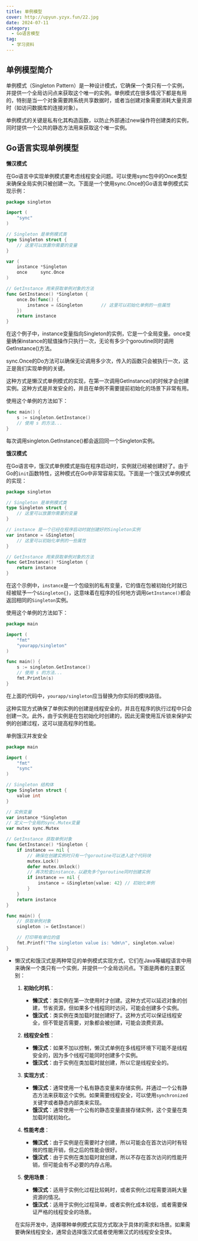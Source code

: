 ```yaml
---
title: 单例模型
cover: http://upyun.yzyx.fun/22.jpg
date: 2024-07-11
category:
  - Go语言模型
tag:
  - 学习资料
---
```


<!-- more -->
## 单例模型简介

单例模式（Singleton Pattern）是一种设计模式，它确保一个类只有一个实例，并提供一个全局访问点来获取这个唯一的实例。单例模式在很多情况下都是有用的，特别是当一个对象需要跨系统共享数据时，或者当创建对象需要消耗大量资源时（如访问数据库的连接对象）。

单例模式的关键是私有化其构造函数，以防止外部通过new操作符创建类的实例，同时提供一个公共的静态方法用来获取这个唯一实例。

## Go语言实现单例模型

**懒汉模式**

在Go语言中实现单例模式要考虑线程安全问题。可以使用sync包中的Once类型来确保全局实例只被创建一次。下面是一个使用sync.Once的Go语言单例模式实现示例：

```go
package singleton

import (
	"sync"
)

// Singleton 是单例模式类
type Singleton struct {
	// 这里可以放置你需要的变量
}

var (
	instance *Singleton
	once     sync.Once
)

// GetInstance 用来获取单例对象的方法
func GetInstance() *Singleton {
	once.Do(func() {
		instance = &Singleton		// 这里可以初始化单例的一些属性
	})
	return instance
}
```

在这个例子中，instance变量指向Singleton的实例，它是一个全局变量。once变量确保instance的赋值操作只执行一次，无论有多少个goroutine同时调用GetInstance()方法。

sync.Once的Do方法可以确保无论调用多少次，传入的函数只会被执行一次，这正是我们实现单例的关键。

这种方式是懒汉式单例模式的实现，在第一次调用GetInstance()的时候才会创建实例。这种方式是并发安全的，并且在单例不需要提前初始化的场景下非常有用。

使用这个单例的方法如下：

```go
func main() {
	s := singleton.GetInstance()
	// 使用 s 的方法...
}
```

每次调用singleton.GetInstance()都会返回同一个Singleton实例。

**饿汉模式**

在Go语言中，饿汉式单例模式是指在程序启动时，实例就已经被创建好了。由于Go的`init`函数特性，这种模式在Go中非常容易实现。下面是一个饿汉式单例模式的实现：

```go
package singleton

// Singleton 是单例模式类
type Singleton struct {
    // 这里可以放置你需要的变量
}

// instance 是一个已经在程序启动时就创建好的Singleton实例
var instance = &Singleton{
    // 这里可以初始化单例的一些属性
}

// GetInstance 用来获取单例对象的方法
func GetInstance() *Singleton {
    return instance
}
```

在这个示例中，`instance`是一个包级别的私有变量，它的值在包被初始化时就已经被赋予一个`&Singleton{}`，这意味着在程序的任何地方调用`GetInstance()`都会返回相同的`Singleton`实例。

使用这个单例的方法如下：

```go
package main

import (
    "fmt"
    "yourapp/singleton"
)

func main() {
    s := singleton.GetInstance()
    // 使用 s 的方法...
    fmt.Println(s)
}
```

在上面的代码中，`yourapp/singleton`应当替换为你实际的模块路径。

这种实现方式确保了单例实例的创建是线程安全的，并且在程序的执行过程中只会创建一次。此外，由于实例是在包初始化时创建的，因此无需使用互斥锁来保护实例的创建过程，这可以提高程序的性能。





































单例饿汉并发安全

```go
package main

import (
	"fmt"
	"sync"
)

// Singleton 结构体
type Singleton struct {
	value int
}

// 实例变量
var instance *Singleton
// 定义一个全局的sync.Mutex变量
var mutex sync.Mutex

// GetInstance 获取单例对象
func GetInstance() *Singleton {
	if instance == nil {
		// 确保在创建实例时只有一个goroutine可以进入这个代码块
		mutex.Lock()
		defer mutex.Unlock()
		// 再次检查instance，以避免多个goroutine同时创建实例
		if instance == nil {
			instance = &Singleton{value: 42} // 初始化单例
		}
	}
	return instance
}

func main() {
	// 获取单例对象
	singleton := GetInstance()

	// 打印带有单位的值
	fmt.Printf("The singleton value is: %dm\n", singleton.value)
}
```

- 懒汉式和饿汉式是两种常见的单例模式实现方式，它们在Java等编程语言中用来确保一个类只有一个实例，并提供一个全局访问点。下面是两者的主要区别：

  1. **初始化时机**：
     - **懒汉式**：类实例在第一次使用时才创建。这种方式可以延迟对象的创建，节省资源，但如果多个线程同时访问，可能会创建多个实例。
     - **饿汉式**：类实例在类加载时就创建好了。这种方式可以保证线程安全，但不管是否需要，对象都会被创建，可能会浪费资源。

  2. **线程安全性**：
     - **懒汉式**：如果不加以控制，懒汉式单例在多线程环境下可能不是线程安全的，因为多个线程可能同时创建多个实例。
     - **饿汉式**：由于实例在类加载时就创建，所以它是线程安全的。

  3. **实现方式**：
     - **懒汉式**：通常使用一个私有静态变量来存储实例，并通过一个公有静态方法来获取这个实例。如果需要线程安全，可以使用`synchronized`关键字或者静态内部类来实现。
     - **饿汉式**：通常使用一个公有的静态变量直接存储实例，这个变量在类加载时就初始化。

  4. **性能考虑**：
     - **懒汉式**：由于实例是在需要时才创建，所以可能会在首次访问时有轻微的性能开销，但之后的性能会很好。
     - **饿汉式**：由于实例在类加载时就创建，所以不存在首次访问的性能开销，但可能会有不必要的内存占用。

  5. **使用场景**：
     - **懒汉式**：适用于实例化过程比较耗时，或者实例化过程需要消耗大量资源的情况。
     - **饿汉式**：适用于实例化过程简单，或者实例化成本较低，或者需要保证严格的线程安全的场景。

  在实际开发中，选择哪种单例模式实现方式取决于具体的需求和场景。如果需要确保线程安全，通常会选择饿汉式或者使用懒汉式的线程安全变体。

  

